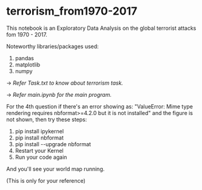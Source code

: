 # terrorism_from1970-2017

This notebook is an Exploratory Data Analysis on the global terrorist attacks fom 1970 - 2017.

Noteworthy libraries/packages used:
1. pandas
2. matplotlib
3. numpy

-> *Refer Task.txt to know about terrorism task.*

-> *Refer main.ipynb for the main program.*


For the 4th question if there's an error showing as:
"ValueError: Mime type rendering requires nbformat>=4.2.0 but it is not installed" and the figure is not shown,
then try these steps:
1) pip install ipykernel
2) pip install nbformat
3) pip install --upgrade nbformat
4) Restart your Kernel
5) Run your code again
   
And you'll see your world map running.

(This is only for your reference) 
